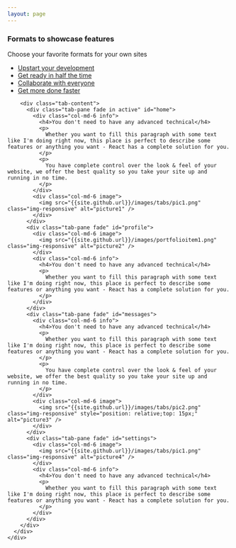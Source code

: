 ```yaml
---
layout: page
---
```


<div class="features-tabs-section">
  <div class="container">
    <div class="row header">
      <h3>Formats to showcase features</h3>
      <p>Choose your favorite formats for your own sites</p>
    </div>
    <div class="row">
      <div class="col-md-12 tabs-wrapper">
        <ul class="nav nav-tabs">
          <li class="active"><a href="#home" data-toggle="tab">Upstart your development</a></li>
          <li><a href="#profile" data-toggle="tab">Get ready in half the time</a></li>
          <li><a href="#messages" data-toggle="tab">Collaborate with everyone</a></li>
          <li><a href="#settings" data-toggle="tab">Get more done faster</a></li>
        </ul>

        <div class="tab-content">
          <div class="tab-pane fade in active" id="home">
            <div class="col-md-6 info">
              <h4>You don't need to have any advanced technical</h4>
              <p>
                Whether you want to fill this paragraph with some text like I'm doing right now, this place is perfect to describe some features or anything you want - React has a complete solution for you.
              </p>
              <p>
                You have complete control over the look & feel of your website, we offer the best quality so you take your site up and running in no time.
              </p>
            </div>
            <div class="col-md-6 image">
              <img src="{{site.github.url}}/images/tabs/pic1.png" class="img-responsive" alt="picture1" />
            </div>
          </div>
          <div class="tab-pane fade" id="profile">
            <div class="col-md-6 image">
              <img src="{{site.github.url}}/images/portfolioitem1.png" class="img-responsive" alt="picture2" />
            </div>
            <div class="col-md-6 info">
              <h4>You don't need to have any advanced technical</h4>
              <p>
                Whether you want to fill this paragraph with some text like I'm doing right now, this place is perfect to describe some features or anything you want - React has a complete solution for you.
              </p>
            </div>
          </div>
          <div class="tab-pane fade" id="messages">
            <div class="col-md-6 info">
              <h4>You don't need to have any advanced technical</h4>
              <p>
                Whether you want to fill this paragraph with some text like I'm doing right now, this place is perfect to describe some features or anything you want - React has a complete solution for you.
              </p>
              <p>
                You have complete control over the look & feel of your website, we offer the best quality so you take your site up and running in no time.
              </p>
            </div>
            <div class="col-md-6 image">
              <img src="{{site.github.url}}/images/tabs/pic2.png" class="img-responsive" style="position: relative;top: 15px;" alt="picture3" />
            </div>
          </div>
          <div class="tab-pane fade" id="settings">
            <div class="col-md-6 image">
              <img src="{{site.github.url}}/images/tabs/pic1.png" class="img-responsive" alt="picture4" />
            </div>
            <div class="col-md-6 info">
              <h4>You don't need to have any advanced technical</h4>
              <p>
                Whether you want to fill this paragraph with some text like I'm doing right now, this place is perfect to describe some features or anything you want - React has a complete solution for you.
              </p>
            </div>
          </div>
        </div>
      </div>
    </div>
  </div>
</div>

